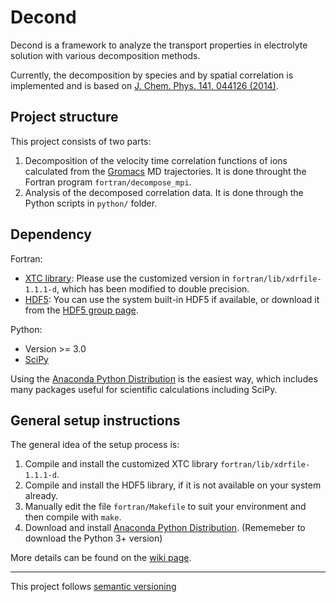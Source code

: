 Decond
=====
Decond is a framework to analyze the transport properties in electrolyte solution with various decomposition methods.

Currently, the decomposition by species and by spatial correlation is implemented and is based on [J. Chem. Phys. 141, 044126 (2014)](http://dx.doi.org/10.1063/1.4890741).

Project structure
-----
This project consists of two parts:

1. Decomposition of the velocity time correlation functions of ions calculated from the [Gromacs](http://www.gromacs.org/) MD trajectories. It is done throught the Fortran program `fortran/decompose_mpi`.
2. Analysis of the decomposed correlation data. It is done through the Python scripts in `python/` folder.


Dependency
-----
Fortran:
   - [XTC library](http://www.gromacs.org/Developer_Zone/Programming_Guide/XTC_Library):
     Please use the customized version in `fortran/lib/xdrfile-1.1.1-d`, which has been modified to double precision.
   - [HDF5](http://www.hdfgroup.org/HDF5/):
     You can use the system built-in HDF5 if available, or download it from the [HDF5 group page](http://www.hdfgroup.org/HDF5/).

Python:
   - Version >= 3.0
   - [SciPy](http://www.scipy.org/)

Using the [Anaconda Python Distribution](http://continuum.io/downloads#34) is the easiest way, which includes many packages useful for scientific calculations including SciPy.


General setup instructions
-----
The general idea of the setup process is:

1. Compile and install the customized XTC library `fortran/lib/xdrfile-1.1.1-d`.
2. Compile and install the HDF5 library, if it is not available on your system already.
3. Manually edit the file `fortran/Makefile` to suit your environment and then compile with `make`.
4. Download and install [Anaconda Python Distribution](http://continuum.io/downloads#34). (Rememeber to download the Python 3+ version)

More details can be found on the [wiki page](https://github.com/kmtu/decond/wiki).

----------
This project follows [semantic versioning](http://semver.org/)
